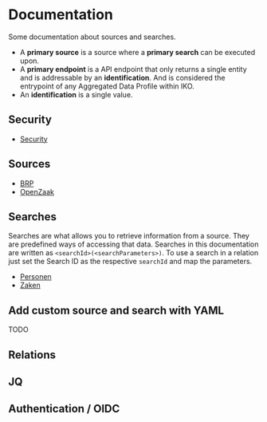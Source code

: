 # Documentation

Some documentation about sources and searches.

- A **primary source** is a source where a **primary search** can be executed upon. 
- A **primary endpoint** is a API endpoint that only returns a single entity and is addressable by an **identification**. And is 
    considered the entrypoint of any Aggregated Data Profile within IKO.
- An **identification** is a single value.

## Security

- [Security](./security.md)

## Sources

- [BRP](./sources/brp.md)
- [OpenZaak](./sources/openzaak.md)

## Searches

Searches are what allows you to retrieve information from a source. They are predefined ways of accessing that data. Searches 
in this documentation are written as `<searchId>(<searchParameters>)`. To use a search in a relation just set the Search ID 
as the respective `searchId` and map the parameters.

- [Personen](endpoints/personen.md)
- [Zaken](endpoints/zaken.md)

## Add custom source and search with YAML

TODO

## Relations 

## JQ

## Authentication / OIDC

